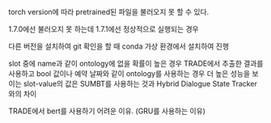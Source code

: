 torch version에 따라 pretrained된 파일을 불러오지 못 할 수 있다.

1.7.0에선 불러오지 못 하는데 1.7.1에선 정상적으로 실행되는 경우

다른 버전을 설치하여 git 확인을 할 때 conda 가상 환경에서 설치하여 진행

slot 중에 name과 같이 ontology에 없을 확률이 높은 경우 TRADE에서 추출한 결과를 사용하고 bool 값이나 예약 날짜와 같이 ontology를 사용하는 경우 더 높은 성능을 보이는 slot-value의 값은 SUMBT를 사용하는 것과 Hybrid Dialogue State Tracker와의 차이

TRADE에서 bert를 사용하기 어려운 이유. (GRU를 사용하는 이유)
